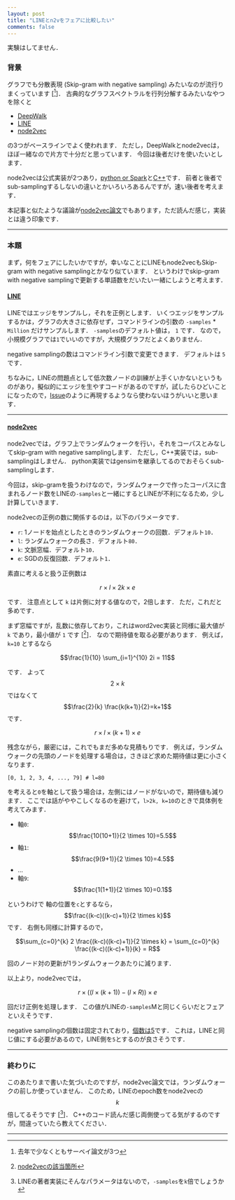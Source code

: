 ```yaml
---
layout: post
title: "LINEとn2vをフェアに比較したい"
comments: false
---
```


実験はしてません．

### 背景

グラフでも分散表現 (Skip-gram with negative sampling) みたいなのが流行りまくっています [[^1]]．
古典的なグラフスペクトラルを行列分解するみたいなやつを除くと

- [DeepWalk](http://www.perozzi.net/projects/deepwalk/)
- [LINE](http://nzw0301.github.io/2017/01/LINE)
- [node2vec](http://nzw0301.github.io/2016/07/node2vec)

の3つがベースラインでよく使われます．
ただし，DeepWalkとnode2vecは，ほぼ一緒なので片方で十分だと思っています．
今回は後者だけを使いたいとします．

node2vecは公式実装が2つあり，[python or Spark](https://github.com/aditya-grover/node2vec)と[C++](https://github.com/snap-stanford/snap/tree/master/examples/node2vec)です．
前者と後者でsub-samplingするしないの違いとかいろいろあるんですが，速い後者を考えます．

本記事と似たような議論が[node2vec論文](http://www.kdd.org/kdd2016/papers/files/rfp0218-groverA.pdf)でもあります，ただ読んだ感じ，実装とは違う印象です．

---

### 本題

まず，何をフェアにしたいかですが，幸いなことにLINEもnode2vecもSkip-gram with negative samplingとかなり似ています．
というわけでskip-gram with negative samplingで更新する単語数をだいたい一緒にしようと考えます．

#### [LINE](https://github.com/tangjianpku/LINE)

LINEではエッジをサンプルし，それを正例とします．
いくつエッジをサンプルするかは，グラフの大きさに依存せず，コマンドラインの引数の `-samples` * `Million` だけサンプルします．
`-samples`のデフォルト値は， `1` です．
なので，小規模グラフでは`1`でいいのですが，大規模グラフだとよくありません．

negative samplingの数はコマンドライン引数で変更できます．
デフォルトは `5` です．

ちなみに，LINEの問題点として低次数ノードの訓練が上手くいかないというものがあり，擬似的にエッジを生やすコードがあるのですが，試したらひどいことになったので，[Issue](https://github.com/tangjianpku/LINE/issues/21)のように再現するようなら使わないほうがいいと思います．

---

#### [node2vec](https://github.com/snap-stanford/snap/tree/master/examples/node2vec)

node2vecでは，グラフ上でランダムウォークを行い，それをコーパスとみなしてskip-gram with negative samplingします．
ただし，C++実装では，sub-samplingはしません．
python実装ではgensimを継承してるのでおそらくsub-samplingします．

今回は，skip-gramを扱うわけなので，ランダムウォークで作ったコーパスに含まれるノード数をLINEの`-samples`と一緒にするとLINEが不利になるため，少し計算していきます．

node2vecの正例の数に関係するのは，以下のパラメータです．

- `r`: 1ノードを始点としたときのランダムウォークの回数．デフォルト`10`．
- `l`: ランダムウォークの長さ．デフォルト`80`．
- `k`: 文脈窓幅．デフォルト`10`．
- `e`: SGDの反復回数．デフォルト`1`．

素直に考えると扱う正例数は

$$r \times l \times 2k \times e$$

です．
注意点として `k` は片側に対する値なので，2倍します．
ただ，これだと多めです．

まず窓幅ですが，乱数に依存しており，これはword2vec実装と同様に最大値が `k` であり，最小値が `1` です [[^2]]．
なので期待値を取る必要があります．
例えば，`k=10` とするなら

$$\frac{1}{10} \sum_{i=1}^{10} 2i = 11$$

です．
よって $$2 \times k$$ ではなくて $$\frac{2}{k} \frac{k(k+1)}{2}=k+1$$ です．

$$r \times l \times (k+1) \times e$$

残念ながら，厳密には，これでもまだ多めな見積もりです．
例えば，ランダムウォークの先頭のノードを処理する場合は，さきほど求めた期待値は更に小さくなります．

`[0, 1, 2, 3, 4, ..., 79] # l=80`

を考えると`0`を軸として扱う場合は，左側にはノードがないので，期待値も減ります．
ここでは話がややこしくなるのを避けて，`l>2k, k=10`のときで具体例を考えてみます．

- 軸`0`: $$\frac{10(10+1)}{2 \times 10}=5.5$$
- 軸`1`: $$\frac{9(9+1)}{2 \times 10}=4.5$$
- ...
- 軸`9`: $$\frac{1(1+1)}{2 \times 10}=0.1$$

というわけで
軸の位置を`c`とするなら，$$\frac{(k-c)((k-c)+1)}{2 \times k}$$です．
右側も同様に計算するので，

$$\sum_{c=0}^{k} 2 \frac{(k-c)((k-c)+1)}{2 \times k} = \sum_{c=0}^{k} \frac{(k-c)((k-c)+1)}{k} = R$$

回のノード対の更新が1ランダムウォークあたりに減ります．

以上より，node2vecでは，

$$r \times ((l \times (k+1)) - (l \times R)) \times e$$

回だけ正例を処理します．
この値がLINEの`-samples`Mと同じくらいだとフェアといえそうです．

negative samplingの個数は固定されており，[個数は5](https://github.com/snap-stanford/snap/blob/516b9bc750f9e66785689940831935691db137dd/snap-adv/word2vec.h#L17)です．
これは，LINEと同じ値にする必要があるので，LINE側を`5`とするのが良さそうです．

---

### 終わりに

このあたりまで書いた気づいたのですが，node2vec論文では，ランダムウォークの前しか使っていません．
このため，LINEのepoch数をnode2vecの$$k$$倍してるそうです [[^3]]．
C++のコード読んだ感じ両側使ってる気がするのですが，間違っていたら教えてください．

---

[^1]: 去年で少なくともサーベイ論文が3つ
[^2]: [node2vecの該当箇所](https://github.com/snap-stanford/snap/blob/516b9bc750f9e66785689940831935691db137dd/snap-adv/word2vec.cpp#L116)
[^3]: LINEの著者実装にそんなパラメータはないので，`-samples`を`k`倍でしょうか
